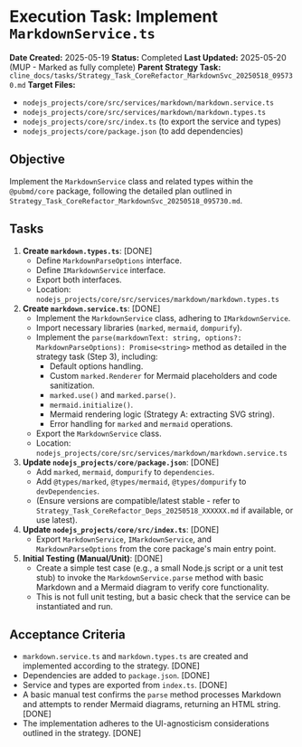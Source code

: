 # Execution Task: Implement `MarkdownService.ts`

**Date Created:** 2025-05-19
**Status:** Completed
**Last Updated:** 2025-05-20 (MUP - Marked as fully complete)
**Parent Strategy Task:** `cline_docs/tasks/Strategy_Task_CoreRefactor_MarkdownSvc_20250518_095730.md`
**Target Files:**
- `nodejs_projects/core/src/services/markdown/markdown.service.ts`
- `nodejs_projects/core/src/services/markdown/markdown.types.ts`
- `nodejs_projects/core/src/index.ts` (to export the service and types)
- `nodejs_projects/core/package.json` (to add dependencies)

## Objective
Implement the `MarkdownService` class and related types within the `@pubmd/core` package, following the detailed plan outlined in `Strategy_Task_CoreRefactor_MarkdownSvc_20250518_095730.md`.

## Tasks
1.  **Create `markdown.types.ts`**: [DONE]
    *   Define `MarkdownParseOptions` interface.
    *   Define `IMarkdownService` interface.
    *   Export both interfaces.
    *   Location: `nodejs_projects/core/src/services/markdown/markdown.types.ts`
2.  **Create `markdown.service.ts`**: [DONE]
    *   Implement the `MarkdownService` class, adhering to `IMarkdownService`.
    *   Import necessary libraries (`marked`, `mermaid`, `dompurify`).
    *   Implement the `parse(markdownText: string, options?: MarkdownParseOptions): Promise<string>` method as detailed in the strategy task (Step 3), including:
        *   Default options handling.
        *   Custom `marked.Renderer` for Mermaid placeholders and code sanitization.
        *   `marked.use()` and `marked.parse()`.
        *   `mermaid.initialize()`.
        *   Mermaid rendering logic (Strategy A: extracting SVG string).
        *   Error handling for `marked` and `mermaid` operations.
    *   Export the `MarkdownService` class.
    *   Location: `nodejs_projects/core/src/services/markdown/markdown.service.ts`
3.  **Update `nodejs_projects/core/package.json`**: [DONE]
    *   Add `marked`, `mermaid`, `dompurify` to `dependencies`.
    *   Add `@types/marked`, `@types/mermaid`, `@types/dompurify` to `devDependencies`.
    *   (Ensure versions are compatible/latest stable - refer to `Strategy_Task_CoreRefactor_Deps_20250518_XXXXXX.md` if available, or use latest).
4.  **Update `nodejs_projects/core/src/index.ts`**: [DONE]
    *   Export `MarkdownService`, `IMarkdownService`, and `MarkdownParseOptions` from the core package's main entry point.
5.  **Initial Testing (Manual/Unit)**: [DONE]
    *   Create a simple test case (e.g., a small Node.js script or a unit test stub) to invoke the `MarkdownService.parse` method with basic Markdown and a Mermaid diagram to verify core functionality.
    *   This is not full unit testing, but a basic check that the service can be instantiated and run.

## Acceptance Criteria
- `markdown.service.ts` and `markdown.types.ts` are created and implemented according to the strategy. [DONE]
- Dependencies are added to `package.json`. [DONE]
- Service and types are exported from `index.ts`. [DONE]
- A basic manual test confirms the `parse` method processes Markdown and attempts to render Mermaid diagrams, returning an HTML string. [DONE]
- The implementation adheres to the UI-agnosticism considerations outlined in the strategy. [DONE]